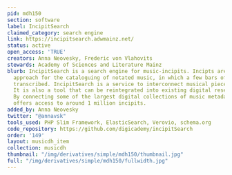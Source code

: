 ```yaml
---
pid: mdh150
section: software
label: IncipitSearch
claimed_category: search engine
link: https://incipitsearch.adwmainz.net/
status: active
open_access: 'TRUE'
creators: Anna Neovesky, Frederic von Vlahovits
stewards: Academy of Sciences and Literature Mainz
blurb: IncipitSearch is a search engine for music-incipits. Incipts are a pragmatic
  approach for the cataloguing of notated music, in which a few bars of a score are
  transcribed. IncipitSearch is a service to interconnect musical pieces via metadata.
  It is also a tool that can be reintegrated into existing digital research platforms.
  By connecting some of the largest digital collections of music metadata it already
  offers access to around 1 million incipits.
added_by: Anna Neovesky
twitter: "@annavsk"
tools_used: PHP Slim Framework, ElasticSearch, Verovio, schema.org
code_repository: https://github.com/digicademy/incipitSearch
order: '149'
layout: musicdh_item
collection: musicdh
thumbnail: "/img/derivatives/simple/mdh150/thumbnail.jpg"
full: "/img/derivatives/simple/mdh150/fullwidth.jpg"
---
```

